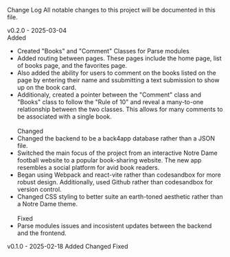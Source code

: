 Change Log
All notable changes to this project will be documented in this file.

v0.2.0 - 2025-03-04 </br>
Added
- Created "Books" and "Comment" Classes for Parse modules
- Added routing between pages. These pages include the home page, list of books page, and the favorites page.
- Also added the ability for users to comment on the books listed on the page by entering their name and ssubmitting a text submission to show up on the book card.
- Additionaly, created a pointer between the "Comment" class and "Books" class to follow the "Rule of 10" and reveal a many-to-one relationship between the two classes. This allows for many comments to be associated with a single book. </br> </br>
Changed </br>
- Changed the backend to be a back4app database rather than a JSON file.
- Switched the main focus of the project from an interactive Notre Dame football website to a popular book-sharing website. The new app resembles a social platform for avid book readers. 
- Began using Webpack and react-vite rather than codesandbox for more robust design. Additionally, used Github rather than codesandbox for version control.
- Changed CSS styling to better suite an earth-toned aesthetic rather than a Notre Dame theme. </br> </br>
Fixed </br>
- Parse modules issues and incosistent updates between the backend and the frontend. 

v0.1.0 - 2025-02-18
Added 
Changed
Fixed


